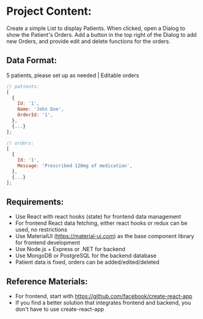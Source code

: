 # Project Content:
Create a simple List to display Patients. When clicked, open a Dialog to show the Patient's Orders. Add a button in the top right of the Dialog to add new Orders, and provide edit and delete functions for the orders.

## Data Format:
5 patients, please set up as needed | Editable orders
```js
// patients: 
[
  {
    Id: '1',
    Name: 'John Doe',
    OrderId: '1',
  },
  {...}
];

// orders:
[
  {
    Id: '1',
    Message: 'Prescribed 120mg of medication',
  },
  {...}
];
```

## Requirements:
- Use React with react hooks (state) for frontend data management
- For frontend React data fetching, either react hooks or redux can be used, no restrictions
- Use MaterialUI (https://material-ui.com) as the base component library for frontend development
- Use Node.js + Express or .NET for backend
- Use MongoDB or PostgreSQL for the backend database
- Patient data is fixed, orders can be added/edited/deleted

## Reference Materials:
- For frontend, start with https://github.com/facebook/create-react-app
- If you find a better solution that integrates frontend and backend, you don't have to use create-react-app